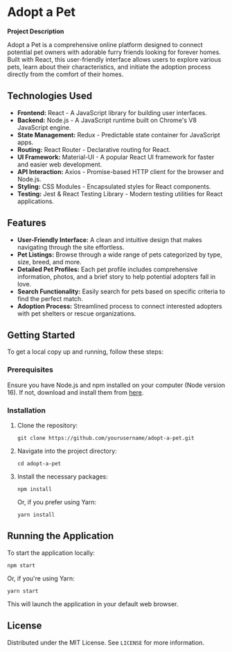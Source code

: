 # Adopt a Pet

**Project Description**

Adopt a Pet is a comprehensive online platform designed to connect potential pet owners with adorable furry friends looking for forever homes. Built with React, this user-friendly interface allows users to explore various pets, learn about their characteristics, and initiate the adoption process directly from the comfort of their homes.

## Technologies Used

- **Frontend:** React - A JavaScript library for building user interfaces.
- **Backend:** Node.js - A JavaScript runtime built on Chrome's V8 JavaScript engine.
- **State Management:** Redux - Predictable state container for JavaScript apps.
- **Routing:** React Router - Declarative routing for React.
- **UI Framework:** Material-UI - A popular React UI framework for faster and easier web development.
- **API Interaction:** Axios - Promise-based HTTP client for the browser and Node.js.
- **Styling:** CSS Modules - Encapsulated styles for React components.
- **Testing:** Jest & React Testing Library - Modern testing utilities for React applications.

## Features

- **User-Friendly Interface:** A clean and intuitive design that makes navigating through the site effortless.
- **Pet Listings:** Browse through a wide range of pets categorized by type, size, breed, and more.
- **Detailed Pet Profiles:** Each pet profile includes comprehensive information, photos, and a brief story to help potential adopters fall in love.
- **Search Functionality:** Easily search for pets based on specific criteria to find the perfect match.
- **Adoption Process:** Streamlined process to connect interested adopters with pet shelters or rescue organizations.

## Getting Started

To get a local copy up and running, follow these steps:

### Prerequisites

Ensure you have Node.js and npm installed on your computer (Node version 16). If not, download and install them from [here](https://nodejs.org/en/download/).

### Installation

1. Clone the repository:

   ```
   git clone https://github.com/yourusername/adopt-a-pet.git
   ```

2. Navigate into the project directory:

   ```
   cd adopt-a-pet
   ```

3. Install the necessary packages:

   ```
   npm install
   ```

   Or, if you prefer using Yarn:

   ```
   yarn install
   ```

## Running the Application

To start the application locally:

```
npm start
```

Or, if you're using Yarn:

```
yarn start
```

This will launch the application in your default web browser.


## License

Distributed under the MIT License. See `LICENSE` for more information.



